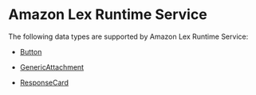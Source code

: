 # Amazon Lex Runtime Service<a name="API_Types_Amazon_Lex_Runtime_Service"></a>

The following data types are supported by Amazon Lex Runtime Service:

+  [Button](API_runtime_Button.md) 

+  [GenericAttachment](API_runtime_GenericAttachment.md) 

+  [ResponseCard](API_runtime_ResponseCard.md) 